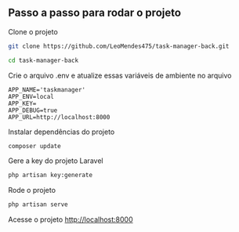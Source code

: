 ## Passo a passo para rodar o projeto
Clone o projeto
```sh
git clone https://github.com/LeoMendes475/task-manager-back.git
```
```sh
cd task-manager-back
```


Crie o arquivo .env e atualize essas variáveis de ambiente no arquivo
```dosini
APP_NAME='taskmanager'
APP_ENV=local
APP_KEY=
APP_DEBUG=true
APP_URL=http://localhost:8000
```

Instalar dependências do projeto
```sh
composer update
```

Gere a key do projeto Laravel
```sh
php artisan key:generate
```

Rode o projeto
```sh
php artisan serve
```

Acesse o projeto
[http://localhost:8000](http://localhost:8000)
